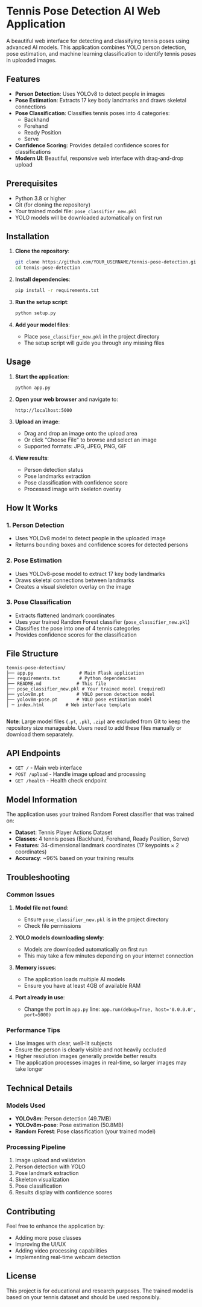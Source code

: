# Tennis Pose Detection AI Web Application

A beautiful web interface for detecting and classifying tennis poses using advanced AI models. This application combines YOLO person detection, pose estimation, and machine learning classification to identify tennis poses in uploaded images.

## Features

- **Person Detection**: Uses YOLOv8 to detect people in images
- **Pose Estimation**: Extracts 17 key body landmarks and draws skeletal connections
- **Pose Classification**: Classifies tennis poses into 4 categories:
  - Backhand
  - Forehand
  - Ready Position
  - Serve
- **Confidence Scoring**: Provides detailed confidence scores for classifications
- **Modern UI**: Beautiful, responsive web interface with drag-and-drop upload

## Prerequisites

- Python 3.8 or higher
- Git (for cloning the repository)
- Your trained model file: `pose_classifier_new.pkl`
- YOLO models will be downloaded automatically on first run

## Installation

1. **Clone the repository**:
   ```bash
   git clone https://github.com/YOUR_USERNAME/tennis-pose-detection.git
   cd tennis-pose-detection
   ```

2. **Install dependencies**:
   ```bash
   pip install -r requirements.txt
   ```

3. **Run the setup script**:
   ```bash
   python setup.py
   ```

4. **Add your model files**:
   - Place `pose_classifier_new.pkl` in the project directory
   - The setup script will guide you through any missing files

## Usage

1. **Start the application**:
   ```bash
   python app.py
   ```

2. **Open your web browser** and navigate to:
   ```
   http://localhost:5000
   ```

3. **Upload an image**:
   - Drag and drop an image onto the upload area
   - Or click "Choose File" to browse and select an image
   - Supported formats: JPG, JPEG, PNG, GIF

4. **View results**:
   - Person detection status
   - Pose landmarks extraction
   - Pose classification with confidence score
   - Processed image with skeleton overlay

## How It Works

### 1. Person Detection
- Uses YOLOv8 model to detect people in the uploaded image
- Returns bounding boxes and confidence scores for detected persons

### 2. Pose Estimation
- Uses YOLOv8-pose model to extract 17 key body landmarks
- Draws skeletal connections between landmarks
- Creates a visual skeleton overlay on the image

### 3. Pose Classification
- Extracts flattened landmark coordinates
- Uses your trained Random Forest classifier (`pose_classifier_new.pkl`)
- Classifies the pose into one of 4 tennis categories
- Provides confidence scores for the classification

## File Structure

```
tennis-pose-detection/
├── app.py                 # Main Flask application
├── requirements.txt       # Python dependencies
├── README.md             # This file
├── pose_classifier_new.pkl # Your trained model (required)
├── yolov8m.pt            # YOLO person detection model
├── yolov8m-pose.pt       # YOLO pose estimation model
│ ─ index.html        # Web interface template
             
```

**Note**: Large model files (`.pt`, `.pkl`, `.zip`) are excluded from Git to keep the repository size manageable. Users need to add these files manually or download them separately.

## API Endpoints

- `GET /` - Main web interface
- `POST /upload` - Handle image upload and processing
- `GET /health` - Health check endpoint

## Model Information

The application uses your trained Random Forest classifier that was trained on:
- **Dataset**: Tennis Player Actions Dataset
- **Classes**: 4 tennis poses (Backhand, Forehand, Ready Position, Serve)
- **Features**: 34-dimensional landmark coordinates (17 keypoints × 2 coordinates)
- **Accuracy**: ~96% based on your training results

## Troubleshooting

### Common Issues

1. **Model file not found**:
   - Ensure `pose_classifier_new.pkl` is in the project directory
   - Check file permissions

2. **YOLO models downloading slowly**:
   - Models are downloaded automatically on first run
   - This may take a few minutes depending on your internet connection

3. **Memory issues**:
   - The application loads multiple AI models
   - Ensure you have at least 4GB of available RAM

4. **Port already in use**:
   - Change the port in `app.py` line: `app.run(debug=True, host='0.0.0.0', port=5000)`

### Performance Tips

- Use images with clear, well-lit subjects
- Ensure the person is clearly visible and not heavily occluded
- Higher resolution images generally provide better results
- The application processes images in real-time, so larger images may take longer

## Technical Details

### Models Used
- **YOLOv8m**: Person detection (49.7MB)
- **YOLOv8m-pose**: Pose estimation (50.8MB)
- **Random Forest**: Pose classification (your trained model)

### Processing Pipeline
1. Image upload and validation
2. Person detection with YOLO
3. Pose landmark extraction
4. Skeleton visualization
5. Pose classification
6. Results display with confidence scores

## Contributing

Feel free to enhance the application by:
- Adding more pose classes
- Improving the UI/UX
- Adding video processing capabilities
- Implementing real-time webcam detection

## License

This project is for educational and research purposes. The trained model is based on your tennis dataset and should be used responsibly.

